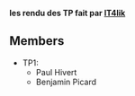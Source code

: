 **les rendu des TP fait par [IT4lik](https://github.com/It4lik/B2-Reseau-2018)**

## Members

- TP1: 
  - Paul Hivert
  - Benjamin Picard